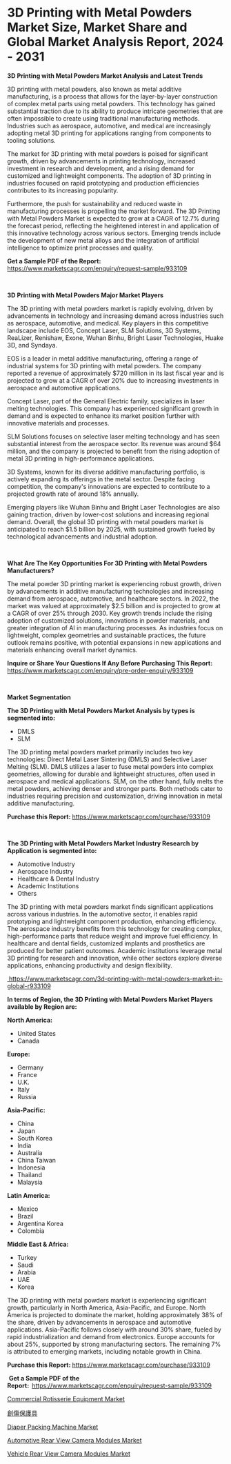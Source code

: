 <p><h1>3D Printing with Metal Powders Market Size, Market Share and Global Market Analysis Report, 2024 - 2031</h1></p><p><strong>3D Printing with Metal Powders Market Analysis and Latest Trends</strong></p>
<p><p>3D printing with metal powders, also known as metal additive manufacturing, is a process that allows for the layer-by-layer construction of complex metal parts using metal powders. This technology has gained substantial traction due to its ability to produce intricate geometries that are often impossible to create using traditional manufacturing methods. Industries such as aerospace, automotive, and medical are increasingly adopting metal 3D printing for applications ranging from components to tooling solutions.</p><p>The market for 3D printing with metal powders is poised for significant growth, driven by advancements in printing technology, increased investment in research and development, and a rising demand for customized and lightweight components. The adoption of 3D printing in industries focused on rapid prototyping and production efficiencies contributes to its increasing popularity. </p><p>Furthermore, the push for sustainability and reduced waste in manufacturing processes is propelling the market forward. The 3D Printing with Metal Powders Market is expected to grow at a CAGR of 12.7% during the forecast period, reflecting the heightened interest in and application of this innovative technology across various sectors. Emerging trends include the development of new metal alloys and the integration of artificial intelligence to optimize print processes and quality.</p></p>
<p><strong>Get a Sample PDF of the Report:&nbsp;</strong> <a href="https://www.marketscagr.com/enquiry/request-sample/933109">https://www.marketscagr.com/enquiry/request-sample/933109</a></p>
<p>&nbsp;</p>
<p><strong>3D Printing with Metal Powders Major Market Players</strong></p>
<p><p>The 3D printing with metal powders market is rapidly evolving, driven by advancements in technology and increasing demand across industries such as aerospace, automotive, and medical. Key players in this competitive landscape include EOS, Concept Laser, SLM Solutions, 3D Systems, ReaLizer, Renishaw, Exone, Wuhan Binhu, Bright Laser Technologies, Huake 3D, and Syndaya.</p><p>EOS is a leader in metal additive manufacturing, offering a range of industrial systems for 3D printing with metal powders. The company reported a revenue of approximately $720 million in its last fiscal year and is projected to grow at a CAGR of over 20% due to increasing investments in aerospace and automotive applications.</p><p>Concept Laser, part of the General Electric family, specializes in laser melting technologies. This company has experienced significant growth in demand and is expected to enhance its market position further with innovative materials and processes.</p><p>SLM Solutions focuses on selective laser melting technology and has seen substantial interest from the aerospace sector. Its revenue was around $64 million, and the company is projected to benefit from the rising adoption of metal 3D printing in high-performance applications.</p><p>3D Systems, known for its diverse additive manufacturing portfolio, is actively expanding its offerings in the metal sector. Despite facing competition, the company's innovations are expected to contribute to a projected growth rate of around 18% annually.</p><p>Emerging players like Wuhan Binhu and Bright Laser Technologies are also gaining traction, driven by lower-cost solutions and increasing regional demand. Overall, the global 3D printing with metal powders market is anticipated to reach $1.5 billion by 2025, with sustained growth fueled by technological advancements and industrial adoption.</p></p>
<p>&nbsp;</p>
<p><strong>What Are The Key Opportunities For 3D Printing with Metal Powders Manufacturers?</strong></p>
<p><p>The metal powder 3D printing market is experiencing robust growth, driven by advancements in additive manufacturing technologies and increasing demand from aerospace, automotive, and healthcare sectors. In 2022, the market was valued at approximately $2.5 billion and is projected to grow at a CAGR of over 25% through 2030. Key growth trends include the rising adoption of customized solutions, innovations in powder materials, and greater integration of AI in manufacturing processes. As industries focus on lightweight, complex geometries and sustainable practices, the future outlook remains positive, with potential expansions in new applications and materials enhancing overall market dynamics.</p></p>
<p><strong>Inquire or Share Your Questions If Any Before Purchasing This Report:</strong> <a href="https://www.marketscagr.com/enquiry/pre-order-enquiry/933109">https://www.marketscagr.com/enquiry/pre-order-enquiry/933109</a></p>
<p>&nbsp;</p>
<p><strong>Market Segmentation</strong></p>
<p><strong>The 3D Printing with Metal Powders Market Analysis by types is segmented into:</strong></p>
<p><ul><li>DMLS</li><li>SLM</li></ul></p>
<p><p>The 3D printing metal powders market primarily includes two key technologies: Direct Metal Laser Sintering (DMLS) and Selective Laser Melting (SLM). DMLS utilizes a laser to fuse metal powders into complex geometries, allowing for durable and lightweight structures, often used in aerospace and medical applications. SLM, on the other hand, fully melts the metal powders, achieving denser and stronger parts. Both methods cater to industries requiring precision and customization, driving innovation in metal additive manufacturing.</p></p>
<p><strong>Purchase this Report:&nbsp;</strong><a href="https://www.marketscagr.com/purchase/933109">https://www.marketscagr.com/purchase/933109</a></p>
<p>&nbsp;</p>
<p><strong>The 3D Printing with Metal Powders Market Industry Research by Application is segmented into:</strong></p>
<p><ul><li>Automotive Industry</li><li>Aerospace Industry</li><li>Healthcare & Dental Industry</li><li>Academic Institutions</li><li>Others</li></ul></p>
<p><p>The 3D printing with metal powders market finds significant applications across various industries. In the automotive sector, it enables rapid prototyping and lightweight component production, enhancing efficiency. The aerospace industry benefits from this technology for creating complex, high-performance parts that reduce weight and improve fuel efficiency. In healthcare and dental fields, customized implants and prosthetics are produced for better patient outcomes. Academic institutions leverage metal 3D printing for research and innovation, while other sectors explore diverse applications, enhancing productivity and design flexibility.</p></p>
<p><a href="https://www.marketscagr.com/3d-printing-with-metal-powders-market-in-global-r933109">&nbsp;https://www.marketscagr.com/3d-printing-with-metal-powders-market-in-global-r933109</a></p>
<p><strong>In terms of Region, the 3D Printing with Metal Powders Market Players available by Region are:</strong></p>
<p>
    <p> <strong> North America: </strong>
        <ul>
            <li>United States</li>
            <li>Canada</li>
        </ul>
        </p> 
    <p> <strong> Europe: </strong>
        <ul>
            <li>Germany</li>
            <li>France</li>
            <li>U.K.</li>
            <li>Italy</li>
            <li>Russia</li>
        </ul>
        </p> 
    <p> <strong> Asia-Pacific: </strong>
        <ul>
            <li>China</li>
            <li>Japan</li>
            <li>South Korea</li>
            <li>India</li>
            <li>Australia</li>
            <li>China Taiwan</li>
            <li>Indonesia</li>
            <li>Thailand</li>
            <li>Malaysia</li>
        </ul>
        </p> 
    <p> <strong> Latin America: </strong>
        <ul>
            <li>Mexico</li>
            <li>Brazil</li>
            <li>Argentina Korea</li>
            <li>Colombia</li>
        </ul>
        </p> 
    <p> <strong> Middle East & Africa: </strong>
        <ul>
            <li>Turkey</li>
            <li>Saudi</li>
            <li>Arabia</li>
            <li>UAE</li>
            <li>Korea</li>
        </ul>
    </p>
    </p>
<p><p>The 3D printing with metal powders market is experiencing significant growth, particularly in North America, Asia-Pacific, and Europe. North America is projected to dominate the market, holding approximately 38% of the share, driven by advancements in aerospace and automotive applications. Asia-Pacific follows closely with around 30% share, fueled by rapid industrialization and demand from electronics. Europe accounts for about 25%, supported by strong manufacturing sectors. The remaining 7% is attributed to emerging markets, including notable growth in China.</p></p>
<p><strong>Purchase this Report: </strong><a href="https://www.marketscagr.com/purchase/933109">https://www.marketscagr.com/purchase/933109</a></p>
<p>&nbsp;<strong>Get a Sample PDF of the Report:&nbsp;&nbsp;</strong><a href="https://www.marketscagr.com/enquiry/request-sample/933109">https://www.marketscagr.com/enquiry/request-sample/933109</a></p>
<p><strong></strong></p>
<p><p><a href="https://medium.com/@charityrice64/the-market-study-covers-the-commercial-rotisserie-equipment-market-across-various-segments-ce4a19cd5f11">Commercial Rotisserie Equipment Market</a></p><p><a href="https://medium.com/@shade463/wound-protector-market-%E3%81%AE%E3%82%B0%E3%83%AD%E3%83%BC%E3%83%90%E3%83%AB%E5%B8%82%E5%A0%B4%E6%A6%82%E8%A6%81%E3%81%AF-%E4%B8%96%E7%95%8C%E3%81%8A%E3%82%88%E3%81%B3%E4%B8%BB%E8%A6%81%E5%B8%82%E5%A0%B4%E3%81%AB%E3%81%8A%E3%81%91%E3%82%8B%E6%A5%AD%E7%95%8C%E3%81%AB%E5%BD%B1%E9%9F%BF%E3%82%92%E4%B8%8E%E3%81%88%E3%82%8B%E4%B8%BB%E8%A6%81%E3%81%AA%E3%83%88%E3%83%AC%E3%83%B3%E3%83%89%E3%81%AB%E3%81%A4%E3%81%84%E3%81%A6-%E7%8B%AC%E8%87%AA%E3%81%AE%E8%A6%96%E7%82%B9%E3%82%92%E6%8F%90%E4%BE%9B%E3%81%97%E3%81%BE%E3%81%99-14bf1cfda5e4">創傷保護具</a></p><p><a href="https://medium.com/@watsonfeest/the-diaper-packing-machine-market-has-grown-significantly-as-a-result-of-several-important-causes-442f169c0070">Diaper Packing Machine Market</a></p><p><a href="https://issuu.com/reportprime-2/docs/automotive-rear-view-camera-modules_f269a4098e626d">Automotive Rear View Camera Modules Market</a></p><p><a href="https://issuu.com/reportprime-2/docs/vehicle-rear-view-camera-modules-ma_3a72c0e0e47049">Vehicle Rear View Camera Modules Market</a></p></p>
